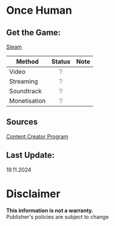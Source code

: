 # Once Human

## Get the Game:
[Steam](https://store.steampowered.com/app/2139460/)  

|**Method**|**Status**|**Note**|
|---|:---:|---|
|Video|❔||
|Streaming|❔||
|Soundtrack|❔||
|Monetisation|❔||

## Sources
[Content Creator Program](https://www.oncehuman.game/ccprogram.html)  

## Last Update:
19.11.2024

# Disclaimer
**This information is not a warranty.**  
Publisher's policies are subject to change
